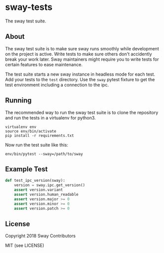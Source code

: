 # sway-tests

The sway test suite.

## About

The sway test suite is to make sure sway runs smoothly while development on the project is active. Write tests to make sure others don't accidently break your work later. Sway maintainers might require you to write tests for certain features to ease maintenance.

The test suite starts a new sway instance in headless mode for each test. Add your tests to the `test` directory. Use the `sway` pytest fixture to get the test environment including a connection to the ipc.

## Running

The recommended way to run the sway test suite is to clone the repository and run the tests in a virtualenv for python3.

```
virtualenv env
source env/bin/activate
pip install -r requirements.txt
```

Now run the test suite like this:

```
env/bin/pytest --sway=/path/to/sway
```

## Example Test

```python
def test_ipc_version(sway):
    version = sway.ipc.get_version()
    assert version.variant
    assert version.human_readable
    assert version.major >= 0
    assert version.minor >= 0
    assert version.patch >= 0
```

## License

Copyright 2018 Sway Contributors

MIT (see LICENSE)
